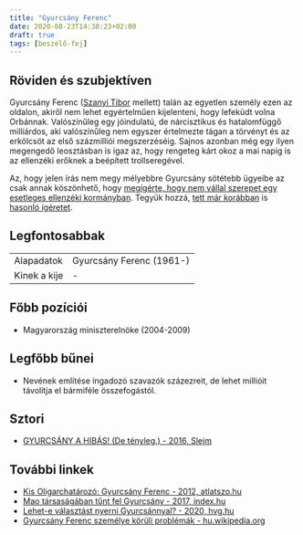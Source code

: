 ```yaml
---
title: "Gyurcsány Ferenc"
date: 2020-08-23T14:38:23+02:00
draft: true
tags: [beszélő-fej]
---
```


## Röviden és szubjektíven

Gyurcsány Ferenc ([Szanyi Tibor](../szanyi-tibor) mellett) talán az egyetlen személy ezen az oldalon, akiről nem lehet egyértelműen kijelenteni, hogy lefeküdt volna Orbánnak. Valószínűleg egy jóindulatú, de nárcisztikus és hatalomfüggő milliárdos, aki valószínűleg nem egyszer értelmezte tágan a törvényt és az erkölcsöt az első százmilliói megszerzéséig. Sajnos azonban még egy ilyen megengedő leosztásban is igaz az, hogy rengeteg kárt okoz a mai napig is az ellenzéki erőknek a beépített trollseregével.

Az, hogy jelen írás nem megy mélyebbre Gyurcsány sötétebb ügyeibe az csak annak köszönhető, hogy [megígérte, hogy nem vállal szerepet egy esetleges ellenzéki kormányban](https://24.hu/belfold/2020/08/15/gyurcsany-miniszterelnok-ellenzeki-osszefogas/). Tegyük hozzá, [tett már korábban](https://index.hu/belfold/gykoz76251/) is [hasonló ígéretet](https://24.hu/belfold/2010/06/02/gyurcsany-nem-vallal-vezeto-szerepet-az-mszp-ben/).

## Legfontosabbak

|                           |                                                                    |
| :---                      | :----                                                              |
| Alapadatok                | Gyurcsány Ferenc (1961-)                                           |
| Kinek a kije              | -                                                                  |

## Főbb pozíciói

- Magyarország miniszterelnöke (2004-2009)

## Legfőbb bűnei

- Nevének említése ingadozó szavazók százezreit, de lehet millióit távolítja el bármiféle összefogástól.

## Sztori

- [GYURCSÁNY A HIBÁS! (De tényleg.) - 2016, Slejm](https://www.youtube.com/watch?v=KCat9xD87_k)

## További linkek

- [Kis Oligarchatározó: Gyurcsány Ferenc - 2012, atlatszo.hu](https://atlatszo.hu/2012/09/27/kis-oligarchatarozo-gyurcsany-ferenc/)
- [Mao társaságában tűnt fel Gyurcsány - 2017, index.hu](https://index.hu/gazdasag/2017/12/22/gyurcsany_ferenc_vezeto_politikus_gdp_novekedes_tanulmany_kutatas_william_easterly/)
- [Lehet-e választást nyerni Gyurcsánnyal? - 2020, hvg.hu](https://hvg.hu/itthon/20200212_gyurcsany_2022_valasztas_ellenzek)
- [Gyurcsány Ferenc személye körüli problémák - hu.wikipedia.org](https://hu.wikipedia.org/wiki/Gyurcs%C3%A1ny_Ferenc#Szem%C3%A9lye_k%C3%B6r%C3%BCli_probl%C3%A9m%C3%A1k)
